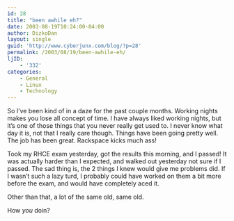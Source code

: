 ```yaml
---
id: 28
title: "been awhile eh?"
date: 2003-08-19T10:24:00-04:00
author: DizkoDan
layout: single
guid: 'http://www.cyberjunx.com/blog/?p=28'
permalink: /2003/08/19/been-awhile-eh/
ljID:
    - '332'
categories:
    - General
    - Linux
    - Technology
---
```


So I’ve been kind of in a daze for the past couple months. Working nights makes you lose all concept of time. I have always liked working nights, but it’s one of those things that you never really get used to. I never know what day it is, not that I really care though. Things have been going pretty well. The job has been great. Rackspace kicks much ass!

Took my RHCE exam yesterday, got the results this morning, and I passed! It was actually harder than I expected, and walked out yesterday not sure if I passed. The sad thing is, the 2 things I knew would give me problems did. If I wasn’t such a lazy turd, I probably could have worked on them a bit more before the exam, and would have completely aced it.

Other than that, a lot of the same old, same old.

How *you* doin?